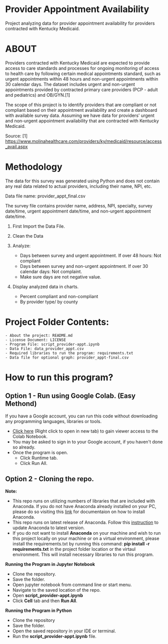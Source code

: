 # Provider Appointment Availability
Project analyzing data for provider appointment availability for providers contracted with Kentucky Medicaid.

# ABOUT

Providers contracted with Kentucky Medicaid are expected to provide access to care standards and processes for ongoing monitoring of access to health care by following certain medical appointments standard, such as urgent appointments within 48 hours and non-urgent appointments within 30 calendar days. The dataset includes urgent and non-urgent appointments provided by contracted primary care providers (PCP - adult and pediatrics) and OB/GYN.[1]

The scope of this project is to identify providers that are compliant or not compliant based on their appointment availability and create a dashboard with available survey data. Assuming we have data for providers' urgent and non-urgent appointment availability that are contracted with Kentucky Medicaid.

Source:
[1] https://www.molinahealthcare.com/providers/ky/medicaid/resource/access_avail.aspx

# Methodology

The data for this survey was generated using Python and does not contain any real data related to actual providers, including their name, NPI, etc.

Data file name: provider_appt_final.csv

The survey file contains provider name, address, NPI, specialty, survey date/time, urgent appointment date/time, and non-urgent appointment date/time.

1. First Import the Data File.

2. Clean the Data

3. Analyze:
	- Days between survey and urgent appointment. If over 48 hours: Not compliant
	- Days between survey and non-urgent appointment. If over 30 calendar days: Not complaint.
	- Make sure days are not negative value.

4. Display analyzed data in charts.
	- Percent compliant and non-compliant
	- By provider type/ by county

# Project Folder Contents:
	- About the project: README.md
	- License Document: LICENSE
	- Program File: script_provider-appt.ipynb
	- Data File: data_provider_appt.csv
	- Required libraries to run the program: requirements.txt
	- Data file for optional graph: provider_appt-final.csv

# How to run this program?

## Option 1 - Run using Google Colab. (Easy Methond)

If you have a Google account, you can run this code without downloading any programming languages, libraries or tools.

- [Click here](https://colab.research.google.com/drive/1uCSCyeXRORfSInxh6h_mSAu-DKkG1BUb?usp=sharing) (Right click to open in new tab) to gain viewer access to the Colab Notebook.
- You may be asked to sign in to your Google account, if you haven't done so already.
- Once the program is open.
    - Click Runtime tab.
    - Click Run All.
    
## Option 2 - Cloning the repo.

**Note:**
- This repo runs on utilizing numbers of libraries that are included with Anaconda. If you do not have Anaconda already installed on your PC, please do so visiting this [link](https://docs.anaconda.com/anaconda/install/index.html) for documentaion on how to install Anaconda.
- This repo runs on latest release of Anaconda. Follow this [instruction](https://docs.anaconda.com/anaconda/install/update-version/) to update Anaconda to latest version.
- If you do not want to install **Anaconda** on your machine and wish to run this project locally on your machine or on a virtual environment, please install the requirements.txt by running this command: **pip install -r requirements.txt** in the project folder location or the virtaul environment. This will install necessary libraries to run this program.

**Running the Program in Jupyter Notebook**
- Clone the repository.
- Save the folder.
- Open jupyter notebook from command line or start menu.
- Navigate to the saved location of the repo.
- Open **script_provider-appt.ipynb**
- Click **Cell** tab and then **Run All**.

**Running the Program in Python**
- Clone the repository
- Save the folder.
- Open the saved repository in your IDE or terminal.
- Run the **script_provider-appt.ipynb** file.